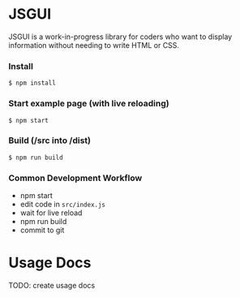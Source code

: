 # JSGUI
JSGUI is a work-in-progress library for coders who want to display information without needing to write HTML or CSS.


### Install
```
$ npm install
```
### Start example page (with live reloading)
```
$ npm start
```

### Build (/src into /dist)
```
$ npm run build
```

### Common Development Workflow
 
 - npm start
 - edit code in `src/index.js`
 - wait for live reload
 - npm run build
 - commit to git

# Usage Docs
TODO: create usage docs
